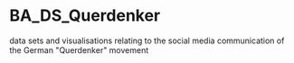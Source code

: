 # BA_DS_Querdenker
data sets and visualisations relating to the social media communication of the German "Querdenker" movement
